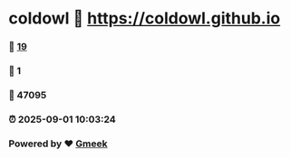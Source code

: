 # coldowl :link: https://coldowl.github.io 
### :page_facing_up: [19](https://coldowl.github.io/tag.html) 
### :speech_balloon: 1 
### :hibiscus: 47095 
### :alarm_clock: 2025-09-01 10:03:24 
### Powered by :heart: [Gmeek](https://github.com/Meekdai/Gmeek)

